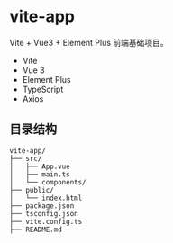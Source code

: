 # vite-app

Vite + Vue3 + Element Plus 前端基础项目。

- Vite
- Vue 3
- Element Plus
- TypeScript
- Axios

## 目录结构

```
vite-app/
├── src/
│   ├── App.vue
│   ├── main.ts
│   └── components/
├── public/
│   └── index.html
├── package.json
├── tsconfig.json
├── vite.config.ts
├── README.md
``` 